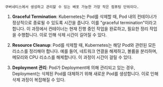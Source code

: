 	쿠버네티스에서 생성하고 관리할 수 있는 배포 가능한 가장 작은 컴퓨팅 단위이다.

1. **Graceful Termination**: Kubernetes는 Pod를 삭제할 때, Pod 내의 컨테이너가 정상적으로 종료될 수 있도록 시간을 줍니다. 이를 "graceful termination"이라고 합니다. 이 과정에서 컨테이너는 현재 진행 중인 작업을 완료하고, 필요한 정리 작업을 수행합니다. 이로 인해 삭제 시간이 길어질 수 있다.
    
2. **Resource Cleanup**: Pod를 삭제할 때, Kubernetes는 해당 Pod와 관련된 모든 리소스를 정리해야 합니다. 예를 들어, 네트워크 연결을 해제하고, 볼륨을 분리하며, 메모리와 CPU 리소스를 해제합니다. 이 과정이 시간이 걸릴 수 있다.
    
3. **Deployment 관리**: Pod가 Deployment에 의해 관리되고 있는 경우, Deployment는 삭제된 Pod를 대체하기 위해 새로운 Pod를 생성합니다. 이로 인해 삭제 과정이 복잡해질 수 있다.